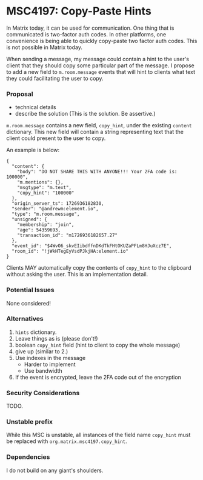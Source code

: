 # MSC4197: Copy-Paste Hints

In Matrix today, it can be used for communication. One thing that is communicated is two-factor auth codes. In other platforms, one convenience is being able to quickly copy-paste two factor auth codes. This is not possible in Matrix today.

When sending a message, my message could contain a hint to the user's client that they should copy some particular part of the message. I propose to add a new field to `m.room.message` events that will hint to clients what text they could facilitating the user to copy.

### Proposal

* technical details
* describe the solution (This is the solution. Be assertive.)

`m.room.message` contains a new field, `copy_hint`, under the existing `content` dictionary. This new field will contain a string representing text that the client could present to the user to copy.

An example is below:


```json5
{
  "content": {
    "body": "DO NOT SHARE THIS WITH ANYONE!!! Your 2FA code is: 100000",
    "m.mentions": {},
    "msgtype": "m.text",
    "copy_hint": "100000"
  },
  "origin_server_ts": 1726936182830,
  "sender": "@andrewm:element.io",
  "type": "m.room.message",
  "unsigned": {
    "membership": "join",
    "age": 54359693,
    "transaction_id": "m1726936182657.27"
  },
  "event_id": "$4WvO6_skvEIibdffnDKdTkFHtOKUZaPFLm8HJuXcz7E",
  "room_id": "!jWkHTegEyVsdPJkjHA:element.io"
}
```

Clients MAY automatically copy the contents of `copy_hint` to the clipboard without asking the user. This is an implementation detail.

### Potential Issues

None considered!

### Alternatives

1. `hints` dictionary.
2. Leave things as is (please don't!)
3. boolean `copy_hint` field (hint to client to copy the whole message)
4. give up (similar to 2.)
5. Use indexes in the message
    * Harder to implement
    * Use bandwidth
6. If the event is encrypted, leave the 2FA code out of the encryption

### Security Considerations

TODO.

### Unstable prefix

While this MSC is unstable, all instances of the field name `copy_hint` must be replaced with `org.matrix.msc4197.copy_hint`.

### Dependencies

I do not build on any giant's shoulders.
